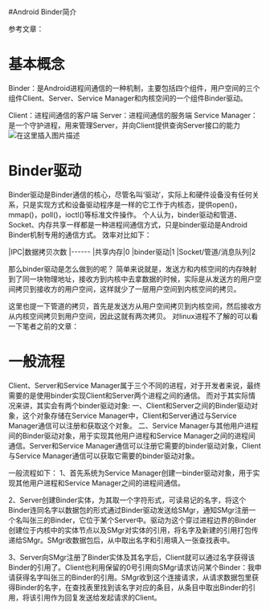 #Android Binder简介
>  
 参考文章：   


# 基本概念

Binder：是Android进程间通信的一种机制，主要包括四个组件，用户空间的三个组件Client、Server、Service Manager和内核空间的一个组件Binder驱动。

Client：进程间通信的客户端 Server：进程间通信的服务端 Service Manager：是一个守护进程，用来管理Server，并向Client提供查询Server接口的能力 <img src="https://raw.githubusercontent.com/Double2hao/xujiajia_blog/main/img/16210040059130.png" alt="在这里插入图片描述">

# Binder驱动

Binder驱动是Binder通信的核心，尽管名叫‘驱动’，实际上和硬件设备没有任何关系，只是实现方式和设备驱动程序是一样的它工作于内核态，提供open()，mmap()，poll()，ioctl()等标准文件操作。 个人认为，binder驱动和管道、Socket、内存共享一样都是一种进程间通信方式，只是binder驱动是Android Binder机制专用的通信方式。 效率对比如下：

|IPC|数据拷贝次数
|------
|共享内存|0
|binder驱动|1
|Socket/管道/消息队列|2

那么binder驱动是怎么做到的呢？ 简单来说就是，发送方和内核空间的内存映射到了同一块物理地址，接收方到内核中去拿数据的时候，实际是从发送方的用户空间拷贝到接收方的用户空间，这样就少了一层用户空间到内核空间的拷贝。

>  
 这里也提一下管道的拷贝，首先是发送方从用户空间拷贝到内核空间，然后接收方从内核空间拷贝到用户空间，因此这就有两次拷贝。 对linux进程不了解的可以看一下笔者之前的文章： 


# 一般流程

Client、Server和Service Manager属于三个不同的进程，对于开发者来说，最终需要的是使用binder实现Client和Server两个进程之间的通信。 而对于其实际情况来讲，其实会有两个binder驱动对象: 一、Client和Server之间的Binder驱动对象，这个对象存储在Service Manager中，Client和Server通过与Service Manager通信可以注册和获取这个对象。 二、Service Manager与其他用户进程间的Binder驱动对象，用于实现其他用户进程和Service Manager之间的进程间通信。Server和Service Manager通信可以注册它需要的binder驱动对象，Client与Service Manager通信可以获取它需要的binder驱动对象。

一般流程如下： 1、首先系统为Service Manager创建一binder驱动对象，用于实现其他用户进程和Service Manager之间的进程间通信。

2、Server创建Binder实体，为其取一个字符形式，可读易记的名字，将这个Binder连同名字以数据包的形式通过Binder驱动发送给SMgr，通知SMgr注册一个名叫张三的Binder，它位于某个Server中。驱动为这个穿过进程边界的Binder创建位于内核中的实体节点以及SMgr对实体的引用，将名字及新建的引用打包传递给SMgr。SMgr收数据包后，从中取出名字和引用填入一张查找表中。

3、Server向SMgr注册了Binder实体及其名字后，Client就可以通过名字获得该Binder的引用了。Client也利用保留的0号引用向SMgr请求访问某个Binder：我申请获得名字叫张三的Binder的引用。SMgr收到这个连接请求，从请求数据包里获得Binder的名字，在查找表里找到该名字对应的条目，从条目中取出Binder的引用，将该引用作为回复发送给发起请求的Client。